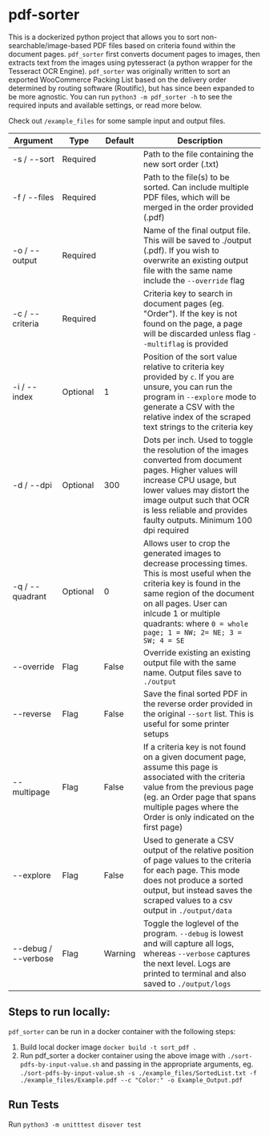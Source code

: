 # pdf-sorter

This is a dockerized python project that allows you to sort non-searchable/image-based PDF files based on criteria found within the document pages. `pdf_sorter` first converts document pages to images, then extracts text from the images using pytesseract (a python wrapper for the Tesseract OCR Engine). `pdf_sorter` was originally written to sort an exported WooCommerce Packing List based on the delivery order determined by routing software (Routific), but has since been expanded to be more agnostic. You can run `python3 -m pdf_sorter -h` to see the required inputs and available settings, or read more below.

Check out `/example_files` for some sample input and output files.

Argument | Type | Default | Description
--- | --- | --- | ---
| -s / --sort | Required | | Path to the file containing the new sort order (.txt) |
| -f / --files | Required | | Path to the file(s) to be sorted. Can include multiple PDF files, which will be merged in the order provided (.pdf) |
| -o / --output | Required | | Name of the final output file. This will be saved to ./output (.pdf). If you wish to overwrite an existing output file with the same name include the `--override` flag |
| -c / --criteria | Required | | Criteria key to search in document pages (eg. "Order"). If the key is not found on the page, a page will be discarded unless flag `--multiflag` is provided |
| -i / --index | Optional | 1 | Position of the sort value relative to criteria key provided by `c`. If you are unsure, you can run the program in `--explore` mode to generate a CSV with the relative index of the scraped text strings to the criteria key |
| -d / --dpi | Optional | 300 | Dots per inch. Used to toggle the resolution of the images converted from document pages. Higher values will increase CPU usage, but lower values may distort the image output such that OCR is less reliable and provides faulty outputs. Minimum 100 dpi required |
| -q / --quadrant | Optional | 0 | Allows user to crop the generated images to decrease processing times. This is most useful when the criteria key is found in the same region of the document on all pages. User can inlcude 1 or multiple quadrants: where `0 = whole page; 1 = NW; 2= NE; 3 = SW; 4 = SE` |
| --override | Flag | False | Override existing an existing output file with the same name. Output files save to `./output` |
| --reverse | Flag | False | Save the final sorted PDF in the reverse order provided in the original `--sort` list. This is useful for some printer setups |
| --multipage | Flag | False | If a criteria key is not found on a given document page, assume this page is associated with the criteria value from the previous page (eg. an Order page that spans multiple pages where the Order is only indicated on the first page) |
| --explore | Flag | False | Used to generate a CSV output of the relative position of page values to the criteria for each page. This mode does not produce a sorted output, but instead saves the scraped values to a csv output in `./output/data` |
| --debug / --verbose | Flag | Warning | Toggle the loglevel of the program. `--debug` is lowest and will capture all logs, whereas `--verbose` captures the next level. Logs are printed to terminal and also saved to `./output/logs` | 


## Steps to run locally:

`pdf_sorter` can be run in a docker container with the following steps:

1. Build local docker image `docker build -t sort_pdf .`
1. Run pdf_sorter a docker container using the above image with `./sort-pdfs-by-input-value.sh` and passing in the appropriate arguments, eg. `./sort-pdfs-by-input-value.sh -s ./example_files/SortedList.txt -f ./example_files/Example.pdf --c "Color:" -o Example_Output.pdf`

## Run Tests

Run `python3 -m unitttest disover test`



